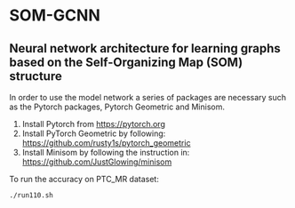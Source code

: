 # SOM-GCNN
Neural network architecture for learning graphs based on the Self-Organizing Map (SOM) structure
--------------------------------------------------------------------------------

In order to use the model network a series of packages are necessary such as the Pytorch packages, Pytorch Geometric and Minisom.

1. Install Pytorch from https://pytorch.org
2. Install PyTorch Geometric by following: https://github.com/rusty1s/pytorch_geometric
3. Install Minisom by following the instruction in: https://github.com/JustGlowing/minisom

To run the accuracy on PTC_MR dataset:
```
./run110.sh
```
